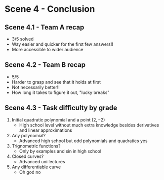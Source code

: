# Scene 4 - Conclusion

## Scene 4.1 - Team A recap
- 3/5 solved
- Way easier and quicker for the first few answers!!
- More accessible to wider audience

## Scene 4.2 - Team B recap
- 5/5
- Harder to grasp and see that it holds at first
- Not necessarily better!!
- How long it takes to figure it out, "lucky breaks"

## Scene 4.3 - Task difficulty by grade
1. Initial quadratic polynomial and a point $(2,-2)$
    - High school level without much extra knowledge besides derivatives and linear approximations
2. Any polynomial?
    - Advanced high school but odd polynomials and quadratics yes
3. Trignometric functions?
    - Only by examples and sin in high school
4. Closed curves?
    - Advanced uni lectures
5. Any differentiable curve
    - Oh god no

